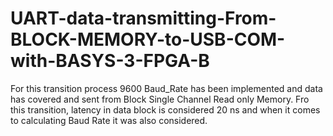 # UART-data-transmitting-From-BLOCK-MEMORY-to-USB-COM-with-BASYS-3-FPGA-B
For this transition process 9600 Baud_Rate has been implemented and data has covered and sent from Block  Single Channel Read only Memory. 
Fro this transition, latency in data block is considered 20 ns and when it comes to calculating Baud Rate it was also considered.

